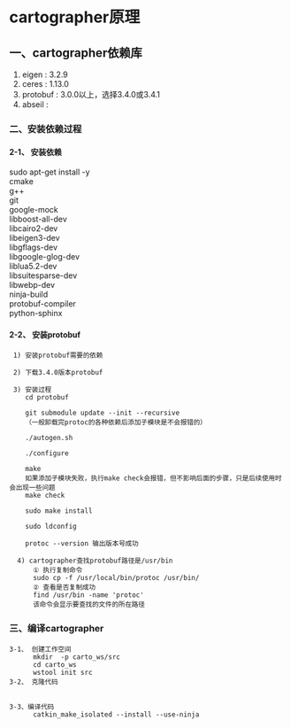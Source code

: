 # cartographer原理
## 一、cartographer依赖库
1) eigen : 3.2.9
2) ceres : 1.13.0
3) protobuf : 3.0.0以上，选择3.4.0或3.4.1
4) abseil : 


### 二、安装依赖过程
#### 2-1、 安装依赖
  sudo apt-get install -y \
      cmake \
      g++ \
      git \
      google-mock \
      libboost-all-dev \
      libcairo2-dev \
      libeigen3-dev \
      libgflags-dev \
      libgoogle-glog-dev \
      liblua5.2-dev \
      libsuitesparse-dev \
      libwebp-dev \
      ninja-build \
      protobuf-compiler \
      python-sphinx


#### 2-2、 安装protobuf
     1) 安装protobuf需要的依赖
        
     2) 下载3.4.0版本protobuf

     3) 安装过程
        cd protobuf
 
        git submodule update --init --recursive
        （一般卸载完protoc的各种依赖后添加子模块是不会报错的）
        
        ./autogen.sh
        
        ./configure
        
        make
        如果添加子模块失败，执行make check会报错，但不影响后面的步骤，只是后续使用时会出现一些问题
        make check
        
        sudo make install
        
        sudo ldconfig
        
        protoc --version 输出版本号成功
     
      4) cartographer查找protobuf路径是/usr/bin
          ① 执行复制命令
          sudo cp -f /usr/local/bin/protoc /usr/bin/
          ② 查看是否复制成功
          find /usr/bin -name 'protoc'
          该命令会显示要查找的文件的所在路径


### 三、编译cartographer
    3-1、 创建工作空间
          mkdir  -p carto_ws/src
          cd carto_ws
          wstool init src
    3-2、 克隆代码


    3-3、编译代码
          catkin_make_isolated --install --use-ninja






